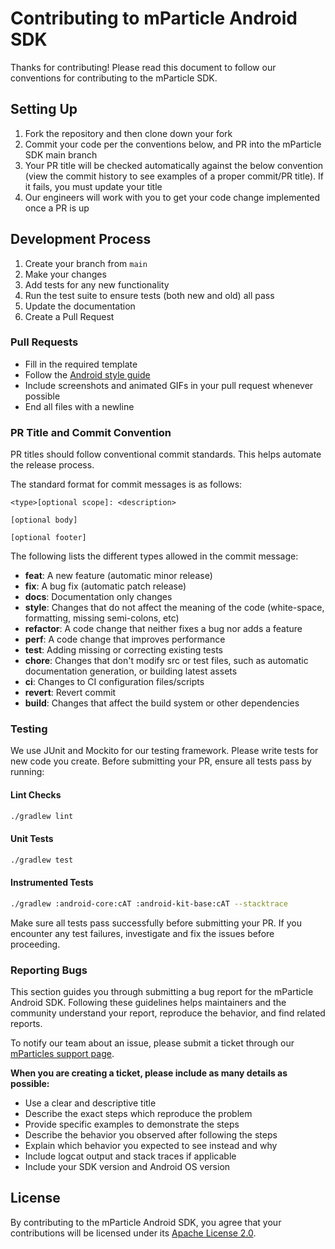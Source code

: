 # Contributing to mParticle Android SDK

Thanks for contributing! Please read this document to follow our conventions for contributing to the mParticle SDK.


## Setting Up

1. Fork the repository and then clone down your fork
2. Commit your code per the conventions below, and PR into the mParticle SDK main branch
3. Your PR title will be checked automatically against the below convention (view the commit history to see examples of a proper commit/PR title). If it fails, you must update your title
4. Our engineers will work with you to get your code change implemented once a PR is up


## Development Process

1. Create your branch from `main`
2. Make your changes
3. Add tests for any new functionality
4. Run the test suite to ensure tests (both new and old) all pass
6. Update the documentation
7. Create a Pull Request


### Pull Requests

* Fill in the required template
* Follow the [Android style guide](https://developer.android.com/kotlin/style-guide)
* Include screenshots and animated GIFs in your pull request whenever possible
* End all files with a newline

### PR Title and Commit Convention

PR titles should follow conventional commit standards. This helps automate the release process.

The standard format for commit messages is as follows:

```
<type>[optional scope]: <description>

[optional body]

[optional footer]
```

The following lists the different types allowed in the commit message:

- **feat**: A new feature (automatic minor release)
- **fix**: A bug fix (automatic patch release)
- **docs**: Documentation only changes
- **style**: Changes that do not affect the meaning of the code (white-space, formatting, missing semi-colons, etc)
- **refactor**: A code change that neither fixes a bug nor adds a feature
- **perf**: A code change that improves performance
- **test**: Adding missing or correcting existing tests
- **chore**: Changes that don't modify src or test files, such as automatic documentation generation, or building latest assets
- **ci**: Changes to CI configuration files/scripts
- **revert**: Revert commit
- **build**: Changes that affect the build system or other dependencies

### Testing

We use JUnit and Mockito for our testing framework. Please write tests for new code you create. Before submitting your PR, ensure all tests pass by running:

#### Lint Checks
```bash
./gradlew lint
```

#### Unit Tests
```bash
./gradlew test
```

#### Instrumented Tests
```bash
./gradlew :android-core:cAT :android-kit-base:cAT --stacktrace
```

Make sure all tests pass successfully before submitting your PR. If you encounter any test failures, investigate and fix the issues before proceeding.


### Reporting Bugs

This section guides you through submitting a bug report for the mParticle Android SDK. Following these guidelines helps maintainers and the community understand your report, reproduce the behavior, and find related reports.

To notify our team about an issue, please submit a ticket through our [mParticles support page](https://support.mparticle.com/hc/en-us/requests/new).

**When you are creating a ticket, please include as many details as possible:**

* Use a clear and descriptive title
* Describe the exact steps which reproduce the problem
* Provide specific examples to demonstrate the steps
* Describe the behavior you observed after following the steps
* Explain which behavior you expected to see instead and why
* Include logcat output and stack traces if applicable
* Include your SDK version and Android OS version


## License

By contributing to the mParticle Android SDK, you agree that your contributions will be licensed under its [Apache License 2.0](LICENSE).
